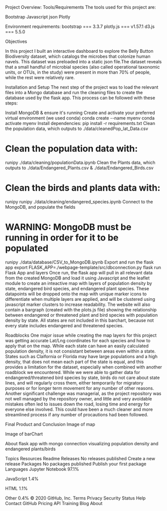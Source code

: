 Project Overview:
Tools/Requirements
The tools used for this project are:

Bootstrap
Javascript
json
Plotly

Environment requirements:
bootstrap === 3.3.7
plotly.js === v1.57.1
d3.js === 5.5.0


Objectives

In this project I built an interactive dashboard to explore the Belly Button Biodiversity dataset, which catalogs the microbes that colonize human navels. This dataset was preloaded into a static json file.The dataset reveals that a small handful of microbial species (also called operational taxonomic units, or OTUs, in the study) were present in more than 70% of people, while the rest were relatively rare. 



Installation and Setup
The next step of the project was to load the relevant files into a Mongo database and run the cleaning files to create the database used by the flask app. This process can be followed with these steps:

Install MongoDB & ensure it's running
Create and activate your preferred virtual environment (we used conda)
conda create --name myenv
conda activate myenv
Install dependencies:
pip install -r requirements.txt
Clean the population data, which outputs to ./data/cleanedPop_lat_Data.csv
# Clean the population data with:
runipy ./data/cleaning/populationData.ipynb
Clean the Plants data, which outputs to ./data/Endangered_Plants.csv & ./data/Endangered_Birds.csv
# Clean the birds and plants data with:
runipy runipy ./data/cleaning/endangered_species.ipynb
Connect to the MongoDB, and populate the fields
# WARNING: MongoDB must be running in order for it to be populated
runipy ./data/database/CSV_to_MongoDB.ipynb
Export and run the flask app
export FLASK_APP=./webpage-template/src/dbconnection.py
flask run
Flask App and layers
Once run, the flask app will pull in all relevant data from the created MongoDB and load it using Javascript and the leaflet module to create an inteactive map with layers of population density by state, endangered bird species, and endangered plant species. These datapoints will be dropped onto the map with unique marker icons to differentiate when multiple layers are applied, and will be clustered using javascript marker clusters to increase readability. The website will also contain a bargraph (created with the plots.js file) showing the relationship between endangered or threatened plant and bird species with population density by state. All states are not included in this barchart, because not every state includes endangered and threatened species.

Roadblocks
One major issue while creating the map layers for this project was getting accurate Lat/Lng coordinates for each species and how to apply that on the map. While each state can have an easily calculated population density, it is not consistant between areas even within a state. States such as Claifornia or Florida may have large populations and a high density, that does not mean each part of the state is equal, and this provides a limitation for the dataset, especially when combined with another roadblock we encountered. While we were able to gather data for endangered/threatened bird species by state, birds do not care about state lines, and will regularly cross them, either temporarily for migratory purposes or for longer term movement for any number of other reasons. Another significant challenge was managerial, as the project repository was not well managed by the repository owner, and little and very avoidable mistakes often led to issues down the road, losing time and energy for everyone else involved. This could have been a much cleaner and more streamlined process if any number of procautions had been followed.

Final Product and Conclusion
Image of map

Image of barChart

About
flask app with mongo connection visualizing population density and endangered plants/birds

Topics
Resources
 Readme
Releases
No releases published
Create a new release
Packages
No packages published
Publish your first package
Languages
Jupyter Notebook
97.1%
 
JavaScript
1.4%
 
HTML
1.1%
 
Other
0.4%
© 2020 GitHub, Inc.
Terms
Privacy
Security
Status
Help
Contact GitHub
Pricing
API
Training
Blog
About

